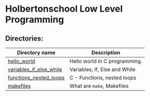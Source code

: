 # Holbertonschool Low Level Programming

## Directories:

| Directory name                                        | Description                   |
| ----------------------------------------------------- | ----------------------------- |
| [hello_world](./hello_world)                          | Hello world in C programming. |
| [variables_if_else_while](./variables_if_else_while/) | Variables, If, Else and While |
| [functions_nested_loops](./functions_nested_loops/)   | C - Functions, nested loops   |
| [makefiles](./makefiles/)                             | What are `make`, Makefiles    |

